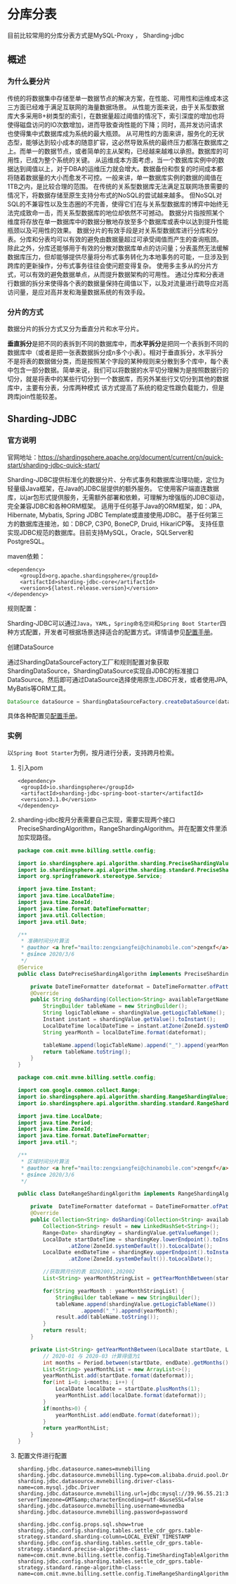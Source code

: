 # 分库分表

目前比较常用的分库分表方式是MySQL-Proxy  ， Sharding-jdbc

## 概述

### 为什么要分片

传统的将数据集中存储至单一数据节点的解决方案，在性能、可用性和运维成本这三方面已经难于满足互联网的海量数据场景。
 从性能方面来说，由于关系型数据库大多采用B+树类型的索引，在数据量超过阈值的情况下，索引深度的增加也将使得磁盘访问的IO次数增加，进而导致查询性能的下降；同时，高并发访问请求也使得集中式数据库成为系统的最大瓶颈。
 从可用性的方面来讲，服务化的无状态型，能够达到较小成本的随意扩容，这必然导致系统的最终压力都落在数据库之上。而单一的数据节点，或者简单的主从架构，已经越来越难以承担。数据库的可用性，已成为整个系统的关键。
 从运维成本方面考虑，当一个数据库实例中的数据达到阈值以上，对于DBA的运维压力就会增大。数据备份和恢复的时间成本都将随着数据量的大小而愈发不可控。一般来讲，单一数据库实例的数据的阈值在1TB之内，是比较合理的范围。
 在传统的关系型数据库无法满足互联网场景需要的情况下，将数据存储至原生支持分布式的NoSQL的尝试越来越多。 但NoSQL对SQL的不兼容性以及生态圈的不完善，使得它们在与关系型数据库的博弈中始终无法完成致命一击，而关系型数据库的地位却依然不可撼动。
 数据分片指按照某个维度将存放在单一数据库中的数据分散地存放至多个数据库或表中以达到提升性能瓶颈以及可用性的效果。 数据分片的有效手段是对关系型数据库进行分库和分表。分库和分表均可以有效的避免由数据量超过可承受阈值而产生的查询瓶颈。 除此之外，分库还能够用于有效的分散对数据库单点的访问量；分表虽然无法缓解数据库压力，但却能够提供尽量将分布式事务转化为本地事务的可能，一旦涉及到跨库的更新操作，分布式事务往往会使问题变得复杂。 使用多主多从的分片方式，可以有效的避免数据单点，从而提升数据架构的可用性。
 通过分库和分表进行数据的拆分来使得各个表的数据量保持在阈值以下，以及对流量进行疏导应对高访问量，是应对高并发和海量数据系统的有效手段。



### 分片的方式

数据分片的拆分方式又分为垂直分片和水平分片。

**垂直拆分**是把不同的表拆到不同的数据库中，而**水平拆分**是把同一个表拆到不同的数据库中（或者是把一张表数据拆分成n多个小表）。相对于垂直拆分，水平拆分不是将表的数据做分类，而是按照某个字段的某种规则来分散到多个库中，每个表中包含一部分数据。简单来说，我们可以将数据的水平切分理解为是按照数据行的切分，就是将表中的某些行切分到一个数据库，而另外某些行又切分到其他的数据库中，主要有分表，分库两种模式  该方式提高了系统的稳定性跟负载能力，但是跨库join性能较差。





## Sharding-JDBC

### 官方说明

官网地址：https://shardingsphere.apache.org/document/current/cn/quick-start/sharding-jdbc-quick-start/

Sharding-JDBC提供标准化的数据分片、分布式事务和数据库治理功能，定位为轻量级Java框架，在Java的JDBC层提供的额外服务。 它使用客户端直连数据库，以jar包形式提供服务，无需额外部署和依赖，可理解为增强版的JDBC驱动，完全兼容JDBC和各种ORM框架。
 适用于任何基于Java的ORM框架，如：JPA, Hibernate, Mybatis, Spring JDBC Template或直接使用JDBC。
 基于任何第三方的数据库连接池，如：DBCP, C3P0, BoneCP, Druid, HikariCP等。
 支持任意实现JDBC规范的数据库。目前支持MySQL，Oracle，SQLServer和PostgreSQL。



maven依赖：

```
<dependency>
    <groupId>org.apache.shardingsphere</groupId>
    <artifactId>sharding-jdbc-core</artifactId>
    <version>${latest.release.version}</version>
</dependency>
```



规则配置：

Sharding-JDBC可以通过`Java`，`YAML`，`Spring命名空间`和`Spring Boot Starter`四种方式配置，开发者可根据场景选择适合的配置方式。详情请参见[配置手册](https://shardingsphere.apache.org/document/current/cn/manual/sharding-jdbc/configuration/)。



创建DataSource

通过ShardingDataSourceFactory工厂和规则配置对象获取ShardingDataSource，ShardingDataSource实现自JDBC的标准接口DataSource。然后即可通过DataSource选择使用原生JDBC开发，或者使用JPA, MyBatis等ORM工具。

```java
DataSource dataSource = ShardingDataSourceFactory.createDataSource(dataSourceMap, shardingRuleConfig, props);
```

具体各种配置见[配置手册](https://shardingsphere.apache.org/document/current/cn/manual/sharding-jdbc/configuration/)。



### 实例

以`Spring Boot Starter`为例，按月进行分表，支持跨月检索。

1. 引入pom

   ```
   <dependency>
   	<groupId>io.shardingsphere</groupId>
   	<artifactId>sharding-jdbc-spring-boot-starter</artifactId>
   	<version>3.1.0</version>
   </dependency>
   ```

2. sharding-jdbc按月分表需要自己实现，需要实现两个接口PreciseShardingAlgorithm，RangeShardingAlgorithm。并在配置文件里添加实现路径。

   ```java
   package com.cmit.mvne.billing.settle.config;
   
   import io.shardingsphere.api.algorithm.sharding.PreciseShardingValue;
   import io.shardingsphere.api.algorithm.sharding.standard.PreciseShardingAlgorithm;
   import org.springframework.stereotype.Service;
   
   import java.time.Instant;
   import java.time.LocalDateTime;
   import java.time.ZoneId;
   import java.time.format.DateTimeFormatter;
   import java.util.Collection;
   import java.util.Date;
   
   /**
    * 准确时间分片算法
    * @author <a href="mailto:zengxiangfei@chinamobile.com">zengxf</a>
    * @since 2020/3/6
    */
   @Service
   public class DatePreciseShardingAlgorithm implements PreciseShardingAlgorithm<Date> {
   
       private DateTimeFormatter dateformat = DateTimeFormatter.ofPattern("yyyyMM");
       @Override
       public String doSharding(Collection<String> availableTargetNames, PreciseShardingValue<Date> shardingValue) {
           StringBuilder tableName = new StringBuilder();
           String logicTableName = shardingValue.getLogicTableName();
           Instant instant = shardingValue.getValue().toInstant();
           LocalDateTime localDateTime = instant.atZone(ZoneId.systemDefault()).toLocalDateTime();
           String yearMonth = localDateTime.format(dateformat);
   
           tableName.append(logicTableName).append("_").append(yearMonth);
           return tableName.toString();
       }
   }
   ```

   ```java
   package com.cmit.mvne.billing.settle.config;
   
   import com.google.common.collect.Range;
   import io.shardingsphere.api.algorithm.sharding.RangeShardingValue;
   import io.shardingsphere.api.algorithm.sharding.standard.RangeShardingAlgorithm;
   
   import java.time.LocalDate;
   import java.time.Period;
   import java.time.ZoneId;
   import java.time.format.DateTimeFormatter;
   import java.util.*;
   
   /**
    * 区域时间分片算法
    * @author <a href="mailto:zengxiangfei@chinamobile.com">zengxf</a>
    * @since 2020/3/6
    */
   
   public class DateRangeShardingAlgorithm implements RangeShardingAlgorithm<Date> {
   
       private  DateTimeFormatter dateformat = DateTimeFormatter.ofPattern("yyyyMM");
       @Override
       public Collection<String> doSharding(Collection<String> availableTargetNames, RangeShardingValue<Date> shardingValue) {
           Collection<String> result = new LinkedHashSet<String>();
           Range<Date> shardingKey = shardingValue.getValueRange();
           LocalDate startDateTime = shardingKey.lowerEndpoint().toInstant()
                   .atZone(ZoneId.systemDefault()).toLocalDate();
           LocalDate endDateTime = shardingKey.upperEndpoint().toInstant()
                   .atZone(ZoneId.systemDefault()).toLocalDate();
   
           //获取跨月份的表 如202001,202002
           List<String> yearMonthStringList = getYearMonthBetween(startDateTime, endDateTime);
   
           for(String yearMonth : yearMonthStringList) {
               StringBuilder tableName = new StringBuilder();
               tableName.append(shardingValue.getLogicTableName())
                       .append("_").append(yearMonth);
               result.add(tableName.toString());
           }
           return result;
       }
   
       private List<String> getYearMonthBetween(LocalDate startDate, LocalDate endDate) {
           // 2020-01 与 2020-03 计算得值为1
           int months = Period.between(startDate, endDate).getMonths();
           List<String> yearMonthList = new ArrayList<>();
           yearMonthList.add(startDate.format(dateformat));
           for(int i=0; i<months; i++) {
               LocalDate localDate = startDate.plusMonths(1);
               yearMonthList.add(localDate.format(dateformat));
           }
           if(months>0) {
               yearMonthList.add(endDate.format(dateformat));
           }
           return yearMonthList;
       }
   }
   
   ```

   

3. 配置文件进行配置

   ```properties
   sharding.jdbc.datasource.names=mvnebilling
   sharding.jdbc.datasource.mvnebilling.type=com.alibaba.druid.pool.DruidDataSource
   sharding.jdbc.datasource.mvnebilling.driver-class-name=com.mysql.jdbc.Driver
   sharding.jdbc.datasource.mvnebilling.url=jdbc:mysql://39.96.55.21:3306/mvnebilling?serverTimezone=GMT&amp;characterEncoding=utf-8&useSSL=false
   sharding.jdbc.datasource.mvnebilling.username=mvnedba
   sharding.jdbc.datasource.mvnebilling.password=password
   
   sharding.jdbc.config.props.sql.show=true
   sharding.jdbc.config.sharding.tables.settle_cdr_gprs.table-strategy.standard.sharding-column=LOCAL_EVENT_TIMESTAMP
   sharding.jdbc.config.sharding.tables.settle_cdr_gprs.table-strategy.standard.precise-algorithm-class-name=com.cmit.mvne.billing.settle.config.TimeShardingTableAlgorithm
   sharding.jdbc.config.sharding.tables.settle_cdr_gprs.table-strategy.standard.range-algorithm-class-name=com.cmit.mvne.billing.settle.config.TimeRangeShardingAlgorithm
   
   ```

   



